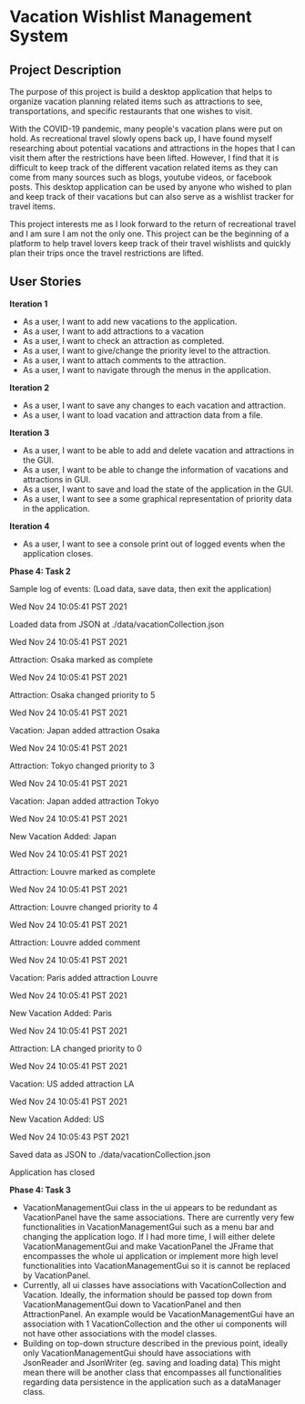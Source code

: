 # Vacation Wishlist Management System

## Project Description
The purpose of this project is build a desktop application that helps to organize vacation planning related items such as attractions to see,
transportations, and specific restaurants that one wishes to visit.

With the COVID-19 pandemic, many people's vacation plans were put on hold.
As recreational travel slowly opens back up, I have found myself researching about potential vacations and attractions in the hopes that I can visit them after the restrictions have been lifted.
However, I find that it is difficult to keep track of the different vacation related items as they can come from many sources such as blogs, youtube videos, or facebook posts.
This desktop application can be used by anyone who wished to plan and keep track of their vacations but can also serve as a wishlist tracker for travel items.

This project interests me as I look forward to the return of recreational travel and I am sure I am not the only one. 
This project can be the beginning of a platform to help travel lovers keep track of their travel wishlists and quickly plan their trips once the travel restrictions are lifted. 
## User Stories
**Iteration 1**
- As a user, I want to add new vacations to the application.
- As a user, I want to add attractions to a vacation
- As a user, I want to check an attraction as completed.
- As a user, I want to give/change the priority level to the attraction.
- As a user, I want to attach comments to the attraction.
- As a user, I want to navigate through the menus in the application.

**Iteration 2**
- As a user, I want to save any changes to each vacation and attraction.
- As a user, I want to load vacation and attraction data from a file.

**Iteration 3**
- As a user, I want to be able to add and delete vacation and attractions in the GUI.
- As a user, I want to be able to change the information of vacations and attractions in GUI.
- As a user, I want to save and load the state of the application in the GUI.
- As a user, I want to see a some graphical representation of priority data in the application.

**Iteration 4**
- As a user, I want to see a console print out of logged events when the application closes.

**Phase 4: Task 2**

Sample log of events: (Load data, save data, then exit the application)

Wed Nov 24 10:05:41 PST 2021

Loaded data from JSON at ./data/vacationCollection.json

Wed Nov 24 10:05:41 PST 2021

Attraction: Osaka marked as complete

Wed Nov 24 10:05:41 PST 2021

Attraction: Osaka changed priority to 5

Wed Nov 24 10:05:41 PST 2021

Vacation: Japan added attraction Osaka

Wed Nov 24 10:05:41 PST 2021

Attraction: Tokyo changed priority to 3

Wed Nov 24 10:05:41 PST 2021

Vacation: Japan added attraction Tokyo

Wed Nov 24 10:05:41 PST 2021

New Vacation Added: Japan

Wed Nov 24 10:05:41 PST 2021

Attraction: Louvre marked as complete

Wed Nov 24 10:05:41 PST 2021

Attraction: Louvre changed priority to 4

Wed Nov 24 10:05:41 PST 2021

Attraction: Louvre added comment

Wed Nov 24 10:05:41 PST 2021

Vacation: Paris added attraction Louvre

Wed Nov 24 10:05:41 PST 2021

New Vacation Added: Paris

Wed Nov 24 10:05:41 PST 2021

Attraction: LA changed priority to 0

Wed Nov 24 10:05:41 PST 2021

Vacation: US added attraction LA

Wed Nov 24 10:05:41 PST 2021

New Vacation Added: US

Wed Nov 24 10:05:43 PST 2021

Saved data as JSON to ./data/vacationCollection.json

Application has closed

**Phase 4: Task 3**
- VacationManagementGui class in the ui appears to be redundant as VacationPanel
have the same associations. There are currently very few functionalities in VacationManagementGui
such as a menu bar and changing the application logo. 
If I had more time, I will either delete VacationManagementGui and make VacationPanel the JFrame 
that encompasses the whole ui application or implement more high level functionalities into VacationManagementGui 
so it is cannot be replaced by VacationPanel.
- Currently, all ui classes have associations with VacationCollection and Vacation.
Ideally, the information should be passed top down from VacationManagementGui down to VacationPanel and then AttractionPanel.
An example would be VacationManagementGui have an association with 1 VacationCollection and the other ui components will not have other associations with the model classes.
- Building on top-down structure described in the previous point, ideally only VacationManagementGui should have associations with JsonReader and JsonWriter (eg. saving and loading data)
This might mean there will be another class that encompasses all functionalities regarding data persistence in the application such as a dataManager class.